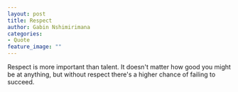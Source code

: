 ```yaml
---
layout: post
title: Respect
author: Gabin Nshimirimana
categories:
- Quote
feature_image: ""
---
```

Respect is more important than talent. It doesn't matter how good you might be at anything,
but without respect there's a higher chance of failing to succeed. 
